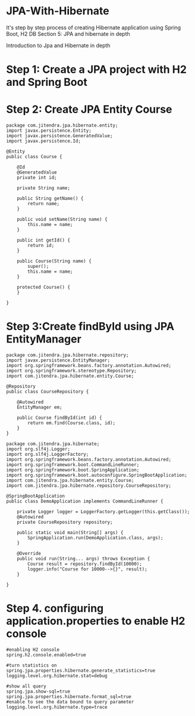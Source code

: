 # JPA-With-Hibernate
It's step by step process of creating Hibernate application using Spring Boot, H2 DB
Section 5: JPA and hibernate in depth

Introduction to Jpa and Hibernate in depth

# Step 1: Create a JPA project with H2 and Spring Boot 
# Step 2: Create JPA Entity Course

    package com.jitendra.jpa.hibernate.entity;
    import javax.persistence.Entity;
    import javax.persistence.GeneratedValue;
    import javax.persistence.Id;

    @Entity
    public class Course {

        @Id
        @GeneratedValue
        private int id;

        private String name;

        public String getName() {
            return name;
        }

        public void setName(String name) {
            this.name = name;
        }

        public int getId() {
            return id;
        }

        public Course(String name) {
            super();
            this.name = name;
        }

        protected Course() {
        }

    }

# Step 3:Create findById using JPA EntityManager

    package com.jitendra.jpa.hibernate.repository;
    import javax.persistence.EntityManager;
    import org.springframework.beans.factory.annotation.Autowired;
    import org.springframework.stereotype.Repository;
    import com.jitendra.jpa.hibernate.entity.Course;

    @Repository
    public class CourseRepository {

        @Autowired
        EntityManager em;

        public Course findById(int id) {
            return em.find(Course.class, id);
        }
    }

    package com.jitendra.jpa.hibernate;
    import org.slf4j.Logger;
    import org.slf4j.LoggerFactory;
    import org.springframework.beans.factory.annotation.Autowired;
    import org.springframework.boot.CommandLineRunner;
    import org.springframework.boot.SpringApplication;
    import org.springframework.boot.autoconfigure.SpringBootApplication;
    import com.jitendra.jpa.hibernate.entity.Course;
    import com.jitendra.jpa.hibernate.repository.CourseRepository;

    @SpringBootApplication
    public class DemoApplication implements CommandLineRunner {

        private Logger logger = LoggerFactory.getLogger(this.getClass());
        @Autowired
        private CourseRepository repository;

        public static void main(String[] args) {
            SpringApplication.run(DemoApplication.class, args);
        }

        @Override
        public void run(String... args) throws Exception {
            Course result = repository.findById(10000);
            logger.info("Course for 10000-->{}", result);
        }

    }

# Step 4. configuring application.properties to enable H2 console

    #enabling H2 console
    spring.h2.console.enabled=true

    #turn statistics on
    spring.jpa.properties.hibernate.generate_statistics=true
    logging.level.org.hibernate.stat=debug

    #show all query
    spring.jpa.show-sql=true
    spring.jpa.properties.hibernate.format_sql=true
    #enable to see the data bound to query parameter
    logging.level.org.hibernate.type=trace 





